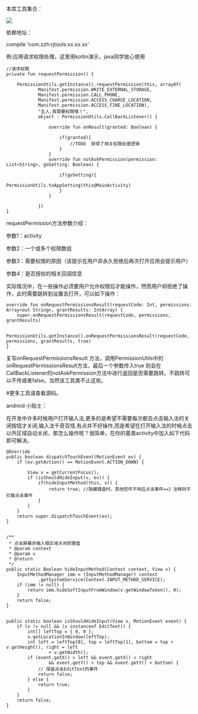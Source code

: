 本库工具集合：

![](https://github.com/zhengzaihong/Utils/blob/master/images/1553578288.jpg)



依赖地址：


 compile 'com.zzh:rjtools:xx.xx.xx'


例:应用请求权限处理，这里用kotlin演示，java同学放心使用

    //请求权限
    private fun requestPermission() {

        PermissionUtils.getInstance().requestPermission(this, arrayOf(
                Manifest.permission.WRITE_EXTERNAL_STORAGE,
                Manifest.permission.CALL_PHONE,
                Manifest.permission.ACCESS_COARSE_LOCATION,
                Manifest.permission.ACCESS_FINE_LOCATION),
                "主人,我需要权限哦！",
                object : PermissionUtils.CallBackListener() {

                    override fun onResult(granted: Boolean) {
                        
                        if(granted){
                            //TODO  获得了相关权限处理逻辑
                        }
                    }
                    override fun notAskPermission(permission: List<String>, goSetting: Boolean) {

                        if(goSetting){
                            PermissionUtils.toAppSetting(this@MainActivity)
                        }
                    }

                })
    }

requestPermission方法参数介绍：

参数1：activity

参数2：一个或多个权限数组

参数3：需要权限的原因（该提示在用户非永久拒绝后再次打开应用会提示用户）

参数4：是否授权的相关回调信息

实际情况中，在一些操作必须要用户允许权限后才能操作，然而用户却拒绝了操作，此时需要跳转到设置去打开，可以如下操作：

    override fun onRequestPermissionsResult(requestCode: Int, permissions: Array<out String>, grantResults: IntArray) {
        super.onRequestPermissionsResult(requestCode, permissions, grantResults)

        PermissionUtils.getInstance().onRequestPermissionsResult(requestCode, permissions, grantResults, true)
    }

复写onRequestPermissionsResult 方法，调用PermissionUtils中的onRequestPermissionsResult方法，最后一个参数传入true 则会在CallBackListener的notAskPermission方法中进行返回是否需要跳转。不跳转可以不传或者false。当然该工具类不止这些。


#更多工具请查看源码。




android 小贴士：
 
在开发中许多时候用户打开输入法,更多的是希望不需要每次都去点击输入法的关闭按钮才关闭,输入法千奇百怪,有点并不好操作,而是希望在打开输入法的时候点击以外区域自动关闭，那怎么操作呢？很简单，在你的基类activity中加入如下代码即可解决。


    @Override
    public boolean dispatchTouchEvent(MotionEvent ev) {
        if (ev.getAction() == MotionEvent.ACTION_DOWN) {
          
            View v = getCurrentFocus();
            if (isShouldHideInput(v, ev)) {
                if(hideInputMethod(this, v)) {
                    return true; //隐藏键盘时，其他控件不响应点击事件==》注释则不拦截点击事件
                }
            }
        }
        return super.dispatchTouchEvent(ev);
    }


    /**
     * 点击屏幕非输入框区域关闭软键盘
     * @param context
     * @param v
     * @return
     */
    public static Boolean hideInputMethod(Context context, View v) {
        InputMethodManager imm = (InputMethodManager) context
                .getSystemService(Context.INPUT_METHOD_SERVICE);
        if (imm != null) {
            return imm.hideSoftInputFromWindow(v.getWindowToken(), 0);
        }
        return false;
    }


    public static boolean isShouldHideInput(View v, MotionEvent event) {
        if (v != null && (v instanceof EditText)) {
            int[] leftTop = { 0, 0 };
            v.getLocationInWindow(leftTop);
            int left = leftTop[0], top = leftTop[1], bottom = top + v.getHeight(), right = left
                    + v.getWidth();
            if (event.getX() > left && event.getX() < right
                    && event.getY() > top && event.getY() < bottom) {
                // 保留点击EditText的事件
                return false;
            } else {
                return true;
            }
        }
        return false;
    }
